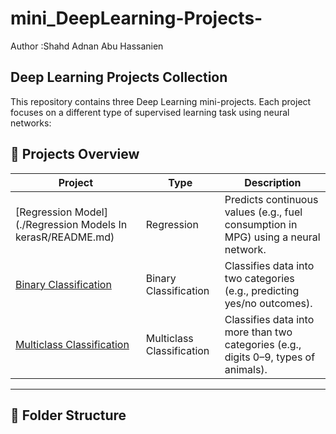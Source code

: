 # mini_DeepLearning-Projects-
Author :Shahd Adnan Abu Hassanien

## Deep Learning Projects Collection
This repository contains three Deep Learning mini-projects. Each project focuses on a different type of supervised learning task using neural networks:

## 🔹 Projects Overview

| Project | Type | Description |
|--------|------|-------------|
| [Regression Model](./Regression Models In kerasR/README.md) | Regression | Predicts continuous values (e.g., fuel consumption in MPG) using a neural network. |
| [Binary Classification](./Binary-Classification-Project/README.md) | Binary Classification | Classifies data into two categories (e.g., predicting yes/no outcomes). |
| [Multiclass Classification](./Multiclass-Classification-Project/README.md) | Multiclass Classification | Classifies data into more than two categories (e.g., digits 0–9, types of animals). |

---

## 📂 Folder Structure

